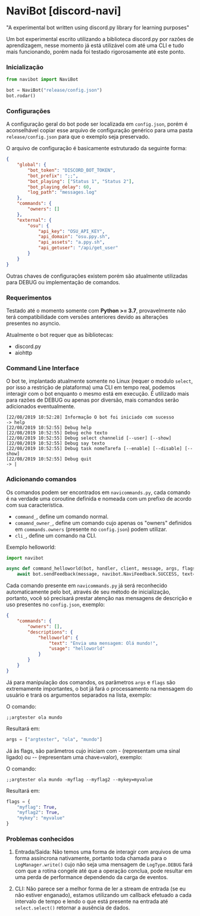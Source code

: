 # NaviBot [discord-navi]
"A experimental bot written using discord.py library for learning purposes"

Um bot experimental escrito utilizando a biblioteca discord.py por razões de aprendizagem, nesse momento já está utilizável com até uma CLI e tudo mais funcionando, porém nada foi testado rigorosamente até este ponto.

### Inicialização

```py
from navibot import NaviBot

bot = NaviBot("release/config.json")
bot.rodar()
```

### Configurações

A configuração geral do bot pode ser localizada em `config.json`, porém é aconselhável copiar esse arquivo de configuração genérico para uma pasta `release/config.json` para que o exemplo seja preservado.

O arquivo de configuração é basicamente estruturado da seguinte forma:

```json
{
	"global": {
		"bot_token": "DISCORD_BOT_TOKEN",
		"bot_prefix": ";;",
		"bot_playing": ["Status 1", "Status 2"],
		"bot_playing_delay": 60,
		"log_path": "messages.log"
	},
	"commands": {
		"owners": []
	},
	"external": {
		"osu": {
			"api_key": "OSU_API_KEY",
			"api_domain": "osu.ppy.sh",
			"api_assets": "a.ppy.sh",
			"api_getuser": "/api/get_user"
		}
	}
}
```

Outras chaves de configurações existem porém são atualmente utilizadas para DEBUG ou implementação de comandos.

### Requerimentos

Testado até o momento somente com **Python >= 3.7**, provavelmente não terá compatibilidade com versões anteriores devido as alterações presentes no asyncio.

Atualmente o bot requer que as bibliotecas:

* discord.py
* aiohttp

### Command Line Interface

O bot te, implantado atualmente somente no Linux (requer o modulo `select`, por isso a restrição de plataforma) uma CLI em tempo real, podemos interagir com o bot enquanto o mesmo está em execução. É utilizado mais para razões de DEBUG ou apenas por diversão, mais comandos serão adicionados eventualmente.

```
[22/08/2019 10:52:28] Informação O bot foi iniciado com sucesso
-> help
[22/08/2019 10:52:55] Debug help
[22/08/2019 10:52:55] Debug echo texto
[22/08/2019 10:52:55] Debug select channelid [--user] [--show]
[22/08/2019 10:52:55] Debug say texto
[22/08/2019 10:52:55] Debug task nomeTarefa [--enable] [--disable] [--show]
[22/08/2019 10:52:55] Debug quit
-> |
```

### Adicionando comandos

Os comandos podem ser encontrados em `navicommands.py`, cada comando é na verdade uma coroutine definida e nomeada com um prefixo de acordo com sua característica.

* `command_`, define um comando normal.
* `comamnd_owner_`, define um comando cujo apenas os "owners" definidos em `commands.owners` (presente no `config.json`) podem utilizar.
* `cli_`, define um comando na CLI.

Exemplo helloworld:

```py
import navibot

async def command_helloworld(bot, handler, client, message, args, flags):
	await bot.sendFeedback(message, navibot.NaviFeedback.SUCCESS, text="Olá mundo!")
```

Cada comando presente em `navicommands.py` já será reconhecido automaticamente pelo bot, através de seu método de inicialização, portanto, você só precisará prestar atenção nas mensagens de descrição e uso presentes no `config.json`, exemplo:

```json
{
	"commands": {
		"owners": [],
		"descriptions": {
			"helloworld": {
				"text": "Envia uma mensagem: Olá mundo!",
				"usage": "helloworld"
			}
		}
	}
}
``` 

Já para manipulação dos comandos, os parâmetros `args` e `flags` são extremamente importantes, o bot já fará o processamento na mensagem do usuário e trará os argumentos separados na lista, exemplo:

O comando:

`;;argtester ola mundo`

Resultará em:

```py
args = ["argtester", "ola", "mundo"]
```

Já às flags, são parâmetros cujo iniciam com - (representam uma sinal ligado) ou -- (representam uma chave=valor), exemplo:

O comando:

`;;argtester ola mundo -myflag --myflag2 --mykey=myvalue`

Resultará em:

```py
flags = {
	"myflag": True,
	"myflag2": True,
	"mykey": "myvalue"
}
```

### Problemas conhecidos

1. Entrada/Saida: Não temos uma forma de interagir com arquivos de uma forma assíncrona nativamente, portanto toda chamada para o `LogManager.write()` cujo não seja uma mensagem de `LogType.DEBUG` fará com que a rotina congele até que a operação conclua, pode resultar em uma perda de performance dependendo da carga de eventos.

2. CLI: Não parece ser a melhor forma de ler a stream de entrada (se eu não estiver enganado), estamos utilizando um callback efetuado a cada intervalo de tempo e lendo o que está presente na entrada até `select.select()` retornar a ausência de dados.
